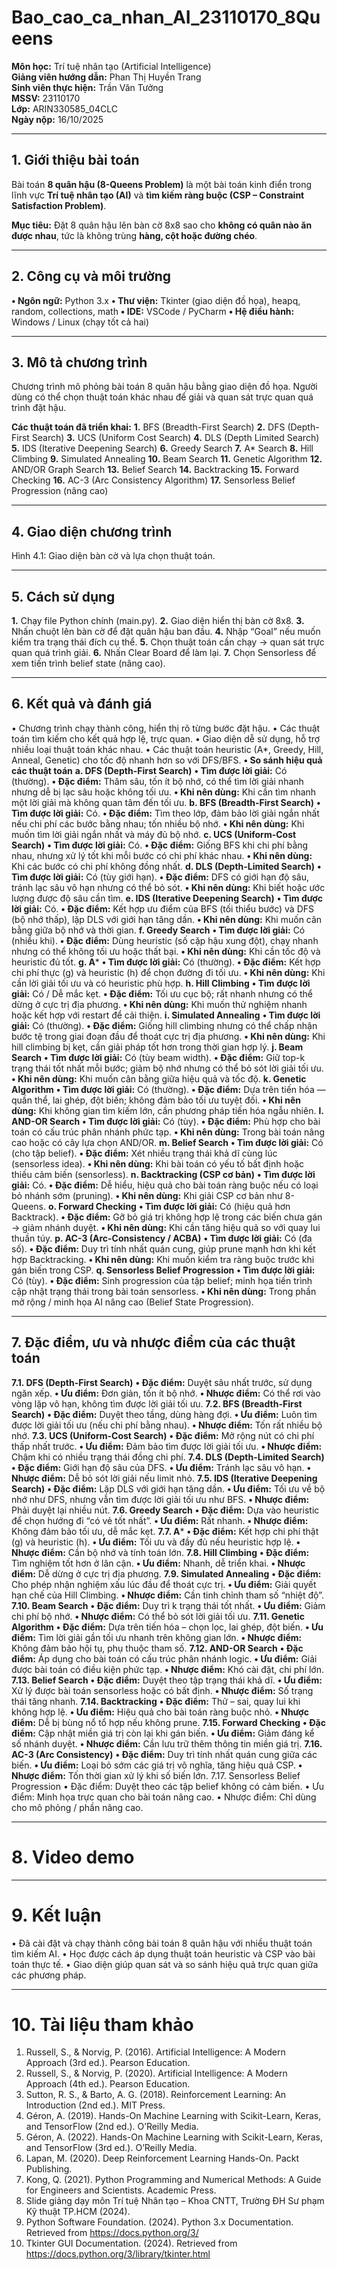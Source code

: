 # Bao_cao_ca_nhan_AI_23110170_8Queens
**Môn học:** Trí tuệ nhân tạo (Artificial Intelligence)  
**Giảng viên hướng dẫn:** Phan Thị Huyền Trang  
**Sinh viên thực hiện:** Trần Văn Tưởng  
**MSSV:** 23110170  
**Lớp:** ARIN330585_04CLC  
**Ngày nộp:** 16/10/2025

---

## 1. Giới thiệu bài toán
Bài toán **8 quân hậu (8-Queens Problem)** là một bài toán kinh điển trong lĩnh vực **Trí tuệ nhân tạo (AI)** và **tìm kiếm ràng buộc (CSP – Constraint Satisfaction Problem)**.  

**Mục tiêu:** Đặt 8 quân hậu lên bàn cờ 8x8 sao cho **không có quân nào ăn được nhau**, tức là không trùng **hàng, cột hoặc đường chéo**.

---

## 2. Công cụ và môi trường
**•	Ngôn ngữ:** Python 3.x
**•	Thư viện:** Tkinter (giao diện đồ họa), heapq, random, collections, math
**•	IDE:** VSCode / PyCharm
**•	Hệ điều hành:** Windows / Linux (chạy tốt cả hai)

---

## 3. Mô tả chương trình
Chương trình mô phỏng bài toán 8 quân hậu bằng giao diện đồ họa.
Người dùng có thể chọn thuật toán khác nhau để giải và quan sát trực quan quá trình đặt hậu.

**Các thuật toán đã triển khai:**
**1.** BFS (Breadth-First Search)
**2.** DFS (Depth-First Search)
**3.** UCS (Uniform Cost Search)
**4.** DLS (Depth Limited Search)
**5.** IDS (Iterative Deepening Search)
**6.** Greedy Search
**7.** A* Search
**8.** Hill Climbing
**9.** Simulated Annealing
**10.** Beam Search
**11.** Genetic Algorithm
**12.** AND/OR Graph Search
**13.** Belief Search
**14.** Backtracking
**15.** Forward Checking
**16.** AC-3 (Arc Consistency Algorithm)
**17.** Sensorless Belief Progression (nâng cao)

---

## 4. Giao diện chương trình
Hình 4.1: Giao diện bàn cờ và lựa chọn thuật toán.

---

## 5. Cách sử dụng
**1.** Chạy file Python chính (main.py).
**2.** Giao diện hiển thị bàn cờ 8x8.
**3.** Nhấn chuột lên bàn cờ để đặt quân hậu ban đầu.
**4.** Nhập “Goal” nếu muốn kiểm tra trạng thái đích cụ thể.
**5.** Chọn thuật toán cần chạy → quan sát trực quan quá trình giải.
**6.** Nhấn Clear Board để làm lại.
**7.** Chọn Sensorless để xem tiến trình belief state (nâng cao).

---

## 6. Kết quả và đánh giá
•	Chương trình chạy thành công, hiển thị rõ từng bước đặt hậu.
•	Các thuật toán tìm kiếm cho kết quả hợp lệ, trực quan.
•	Giao diện dễ sử dụng, hỗ trợ nhiều loại thuật toán khác nhau.
•	Các thuật toán heuristic (A*, Greedy, Hill, Anneal, Genetic) cho tốc độ nhanh hơn so với DFS/BFS.
**•	So sánh hiệu quả các thuật toán**
**a. DFS (Depth-First Search)**
**•	Tìm được lời giải:** Có (thường).
**•	Đặc điểm:** Thăm sâu, tốn ít bộ nhớ, có thể tìm lời giải nhanh nhưng dễ bị lạc sâu hoặc không tối ưu.
**•	Khi nên dùng:** Khi cần tìm nhanh một lời giải mà không quan tâm đến tối ưu.
**b.	BFS (Breadth-First Search)**
**•	Tìm được lời giải:** Có.
**•	Đặc điểm:** Tìm theo lớp, đảm bảo lời giải ngắn nhất nếu chi phí các bước bằng nhau; tốn nhiều bộ nhớ.
**•	Khi nên dùng:** Khi muốn tìm lời giải ngắn nhất và máy đủ bộ nhớ.
**c.	UCS (Uniform-Cost Search)**
**•	Tìm được lời giải:** Có.
**•	Đặc điểm:** Giống BFS khi chi phí bằng nhau, nhưng xử lý tốt khi mỗi bước có chi phí khác nhau.
**•	Khi nên dùng:** Khi các bước có chi phí không đồng nhất.
**d.	DLS (Depth-Limited Search)**
**•	Tìm được lời giải:** Có (tùy giới hạn).
**•	Đặc điểm:** DFS có giới hạn độ sâu, tránh lạc sâu vô hạn nhưng có thể bỏ sót.
**•	Khi nên dùng:** Khi biết hoặc ước lượng được độ sâu cần tìm.
**e.	IDS (Iterative Deepening Search)**
**•	Tìm được lời giải:** Có.
**•	Đặc điểm:** Kết hợp ưu điểm của BFS (tối thiểu bước) và DFS (bộ nhớ thấp), lặp DLS với giới hạn tăng dần.
**•	Khi nên dùng:** Khi muốn cân bằng giữa bộ nhớ và thời gian.
**f.	Greedy Search**
**•	Tìm được lời giải:** Có (nhiều khi).
**•	Đặc điểm:** Dùng heuristic (số cặp hậu xung đột), chạy nhanh nhưng có thể không tối ưu hoặc thất bại.
**•	Khi nên dùng:** Khi cần tốc độ và heuristic đủ tốt.
**g.	A***
**•	Tìm được lời giải:** Có (thường).
**•	Đặc điểm:** Kết hợp chi phí thực (g) và heuristic (h) để chọn đường đi tối ưu.
**•	Khi nên dùng:** Khi cần lời giải tối ưu và có heuristic phù hợp.
**h.	Hill Climbing**
**•	Tìm được lời giải:** Có / Dễ mắc kẹt.
**•	Đặc điểm:** Tối ưu cục bộ; rất nhanh nhưng có thể dừng ở cực trị địa phương.
**•	Khi nên dùng:** Khi muốn thử nghiệm nhanh hoặc kết hợp với restart để cải thiện.
**i.	Simulated Annealing**
**•	Tìm được lời giải:** Có (thường).
**•	Đặc điểm:** Giống hill climbing nhưng có thể chấp nhận bước tệ trong giai đoạn đầu để thoát cực trị địa phương.
**•	Khi nên dùng:** Khi hill climbing bị kẹt, cần giải pháp tốt hơn trong thời gian hợp lý.
**j.	Beam Search**
**•	Tìm được lời giải:** Có (tùy beam width).
**•	Đặc điểm:** Giữ top-k trạng thái tốt nhất mỗi bước; giảm bộ nhớ nhưng có thể bỏ sót lời giải tối ưu.
**•	Khi nên dùng:** Khi muốn cân bằng giữa hiệu quả và tốc độ.
**k.	Genetic Algorithm**
**•	Tìm được lời giải:** Có (thường).
**•	Đặc điểm:** Dựa trên tiến hóa — quần thể, lai ghép, đột biến; không đảm bảo tối ưu tuyệt đối.
**•	Khi nên dùng:** Khi không gian tìm kiếm lớn, cần phương pháp tiến hóa ngẫu nhiên.
**l.	AND-OR Search**
**•	Tìm được lời giải:** Có (tùy).
**•	Đặc điểm:** Phù hợp cho bài toán có cấu trúc phân nhánh phức tạp.
**•	Khi nên dùng:** Trong bài toán nâng cao hoặc có cây lựa chọn AND/OR.
**m.	Belief Search**
**•	Tìm được lời giải:** Có (cho tập belief).
**•	Đặc điểm:** Xét nhiều trạng thái khả dĩ cùng lúc (sensorless idea).
**•	Khi nên dùng:** Khi bài toán có yếu tố bất định hoặc thiếu cảm biến (sensorless).
**n.	Backtracking (CSP cơ bản)**
**•	Tìm được lời giải:** Có.
**•	Đặc điểm:** Dễ hiểu, hiệu quả cho bài toán ràng buộc nếu có loại bỏ nhánh sớm (pruning).
**•	Khi nên dùng:** Khi giải CSP cơ bản như 8-Queens.
**o.	Forward Checking**
**•	Tìm được lời giải:** Có (hiệu quả hơn Backtrack).
**•	Đặc điểm:** Gỡ bỏ giá trị không hợp lệ trong các biến chưa gán → giảm nhánh duyệt.
**•	Khi nên dùng:** Khi cần tăng hiệu quả so với quay lui thuần túy.
**p.	AC-3 (Arc-Consistency / ACBA)**
**•	Tìm được lời giải:** Có (đa số).
**•	Đặc điểm:** Duy trì tính nhất quán cung, giúp prune mạnh hơn khi kết hợp Backtracking.
**•	Khi nên dùng:** Khi muốn kiểm tra ràng buộc trước khi gán biến trong CSP.
**q.	Sensorless Belief Progression**
**•	Tìm được lời giải:** Có (tùy).
**•	Đặc điểm:** Sinh progression của tập belief; minh họa tiến trình cập nhật trạng thái trong bài toán sensorless.
**•	Khi nên dùng:** Trong phần mở rộng / minh họa AI nâng cao (Belief State Progression).

---

## 7. Đặc điểm, ưu và nhược điểm của các thuật toán
**7.1. DFS (Depth-First Search)**
**•	Đặc điểm:** Duyệt sâu nhất trước, sử dụng ngăn xếp.
**•	Ưu điểm:** Đơn giản, tốn ít bộ nhớ.
**•	Nhược điểm:** Có thể rơi vào vòng lặp vô hạn, không tìm được lời giải tối ưu.
**7.2. BFS (Breadth-First Search)**
**•	Đặc điểm:** Duyệt theo tầng, dùng hàng đợi.
**•	Ưu điểm:** Luôn tìm được lời giải tối ưu (nếu chi phí bằng nhau).
**•	Nhược điểm:** Tốn rất nhiều bộ nhớ.
**7.3. UCS (Uniform-Cost Search)**
**•	Đặc điểm:** Mở rộng nút có chi phí thấp nhất trước.
**•	Ưu điểm:** Đảm bảo tìm được lời giải tối ưu.
**•	Nhược điểm:** Chậm khi có nhiều trạng thái đồng chi phí.
**7.4. DLS (Depth-Limited Search)**
**•	Đặc điểm:** Giới hạn độ sâu của DFS.
**•	Ưu điểm:** Tránh lạc sâu vô hạn.
**•	Nhược điểm:** Dễ bỏ sót lời giải nếu limit nhỏ.
**7.5. IDS (Iterative Deepening Search)**
**•	Đặc điểm:** Lặp DLS với giới hạn tăng dần.
**•	Ưu điểm:** Tối ưu về bộ nhớ như DFS, nhưng vẫn tìm được lời giải tối ưu như BFS.
**•	Nhược điểm:** Phải duyệt lại nhiều nút.
**7.6. Greedy Search**
**•	Đặc điểm:** Dựa vào heuristic để chọn hướng đi “có vẻ tốt nhất”.
**•	Ưu điểm:** Rất nhanh.
**•	Nhược điểm:** Không đảm bảo tối ưu, dễ mắc kẹt.
**7.7. A***
**•	Đặc điểm:** Kết hợp chi phí thật (g) và heuristic (h).
**•	Ưu điểm:** Tối ưu và đầy đủ nếu heuristic hợp lệ.
**•	Nhược điểm:** Cần bộ nhớ và tính toán lớn.
**7.8. Hill Climbing**
**•	Đặc điểm:** Tìm nghiệm tốt hơn ở lân cận.
**•	Ưu điểm:** Nhanh, dễ triển khai.
**•	Nhược điểm:** Dễ dừng ở cực trị địa phương.
**7.9. Simulated Annealing**
**•	Đặc điểm:** Cho phép nhận nghiệm xấu lúc đầu để thoát cực trị.
**•	Ưu điểm:** Giải quyết hạn chế của Hill Climbing.
**•	Nhược điểm:** Cần tinh chỉnh tham số “nhiệt độ”.
**7.10. Beam Search**
**•	Đặc điểm:** Duy trì k trạng thái tốt nhất.
**•	Ưu điểm:** Giảm chi phí bộ nhớ.
**•	Nhược điểm:** Có thể bỏ sót lời giải tối ưu.
**7.11. Genetic Algorithm**
**•	Đặc điểm:** Dựa trên tiến hóa – chọn lọc, lai ghép, đột biến.
**•	Ưu điểm:** Tìm lời giải gần tối ưu nhanh trên không gian lớn.
**•	Nhược điểm:** Không đảm bảo hội tụ, phụ thuộc tham số.
**7.12. AND-OR Search**
**•	Đặc điểm:** Áp dụng cho bài toán có cấu trúc phân nhánh logic.
**•	Ưu điểm:** Giải được bài toán có điều kiện phức tạp.
**•	Nhược điểm:** Khó cài đặt, chi phí lớn.
**7.13. Belief Search**
**•	Đặc điểm:** Duyệt theo tập trạng thái khả dĩ.
**•	Ưu điểm:** Xử lý được bài toán sensorless hoặc có bất định.
**•	Nhược điểm:** Số trạng thái tăng nhanh.
**7.14. Backtracking**
**•	Đặc điểm:** Thử – sai, quay lui khi không hợp lệ.
**•	Ưu điểm:** Hiệu quả cho bài toán ràng buộc nhỏ.
**•	Nhược điểm:** Dễ bị bùng nổ tổ hợp nếu không prune.
**7.15. Forward Checking**
**•	Đặc điểm:** Cập nhật miền giá trị còn lại khi gán biến.
**•	Ưu điểm:** Giảm đáng kể số nhánh duyệt.
**•	Nhược điểm:** Cần lưu trữ thêm thông tin miền giá trị.
**7.16. AC-3 (Arc Consistency)**
**•	Đặc điểm:** Duy trì tính nhất quán cung giữa các biến.
**•	Ưu điểm:** Loại bỏ sớm các giá trị vô nghĩa, tăng hiệu quả CSP.
**•	Nhược điểm:** Tốn thời gian xử lý khi số biến lớn.
7.17. Sensorless Belief Progression
•	Đặc điểm: Duyệt theo các tập belief không có cảm biến.
•	Ưu điểm: Minh họa trực quan cho bài toán nâng cao.
•	Nhược điểm: Chỉ dùng cho mô phỏng / phần nâng cao.

---

# 8. Video demo

---

# 9. Kết luận
•	Đã cài đặt và chạy thành công bài toán 8 quân hậu với nhiều thuật toán tìm kiếm AI.
•	Học được cách áp dụng thuật toán heuristic và CSP vào bài toán thực tế.
•	Giao diện giúp quan sát và so sánh hiệu quả trực quan giữa các phương pháp.

---

# 10. Tài liệu tham khảo
1. Russell, S., & Norvig, P. (2016). Artificial Intelligence: A Modern Approach (3rd ed.). Pearson Education.
2. Russell, S., & Norvig, P. (2020). Artificial Intelligence: A Modern Approach (4th ed.). Pearson Education.
3. Sutton, R. S., & Barto, A. G. (2018). Reinforcement Learning: An Introduction (2nd ed.). MIT Press.
4. Géron, A. (2019). Hands-On Machine Learning with Scikit-Learn, Keras, and TensorFlow (2nd ed.). O’Reilly Media.
5. Géron, A. (2022). Hands-On Machine Learning with Scikit-Learn, Keras, and TensorFlow (3rd ed.). O’Reilly Media.
6. Lapan, M. (2020). Deep Reinforcement Learning Hands-On. Packt Publishing.
7. Kong, Q. (2021). Python Programming and Numerical Methods: A Guide for Engineers and Scientists. Academic Press.
8. Slide giảng dạy môn Trí tuệ Nhân tạo – Khoa CNTT, Trường ĐH Sư phạm Kỹ thuật TP.HCM (2024).
9. Python Software Foundation. (2024). Python 3.x Documentation. Retrieved from https://docs.python.org/3/
10. Tkinter GUI Documentation. (2024). Retrieved from https://docs.python.org/3/library/tkinter.html

